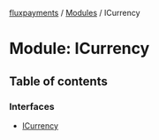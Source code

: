 [fluxpayments](../README.md) / [Modules](../modules.md) / ICurrency

# Module: ICurrency

## Table of contents

### Interfaces

- [ICurrency](../interfaces/ICurrency.ICurrency.md)
